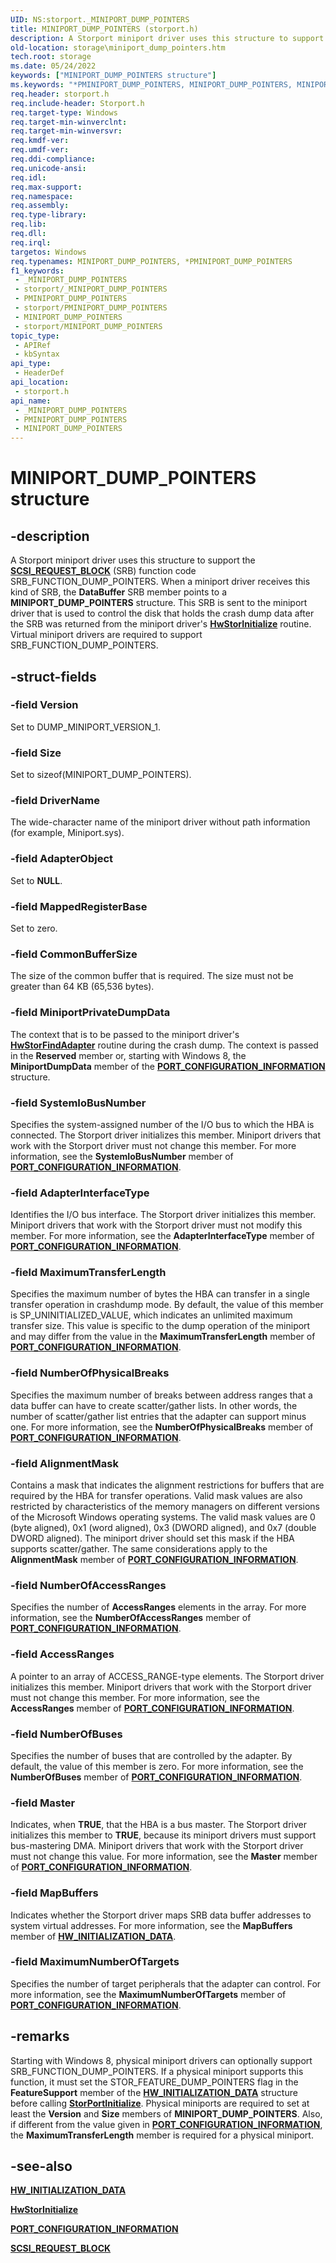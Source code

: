 ```yaml
---
UID: NS:storport._MINIPORT_DUMP_POINTERS
title: MINIPORT_DUMP_POINTERS (storport.h)
description: A Storport miniport driver uses this structure to support the SCSI_REQUEST_BLOCK (SRB) function code SRB_FUNCTION_DUMP_POINTERS.
old-location: storage\miniport_dump_pointers.htm
tech.root: storage
ms.date: 05/24/2022
keywords: ["MINIPORT_DUMP_POINTERS structure"]
ms.keywords: "*PMINIPORT_DUMP_POINTERS, MINIPORT_DUMP_POINTERS, MINIPORT_DUMP_POINTERS structure [Storage Devices], PMINIPORT_DUMP_POINTERS, PMINIPORT_DUMP_POINTERS structure pointer [Storage Devices], _MINIPORT_DUMP_POINTERS, storage.miniport_dump_pointers, storport/MINIPORT_DUMP_POINTERS, storport/PMINIPORT_DUMP_POINTERS, structs-virtual_34ca963f-93fe-4e7d-8e02-02bde32cf2ef.xml"
req.header: storport.h
req.include-header: Storport.h
req.target-type: Windows
req.target-min-winverclnt: 
req.target-min-winversvr: 
req.kmdf-ver: 
req.umdf-ver: 
req.ddi-compliance: 
req.unicode-ansi: 
req.idl: 
req.max-support: 
req.namespace: 
req.assembly: 
req.type-library: 
req.lib: 
req.dll: 
req.irql: 
targetos: Windows
req.typenames: MINIPORT_DUMP_POINTERS, *PMINIPORT_DUMP_POINTERS
f1_keywords:
 - _MINIPORT_DUMP_POINTERS
 - storport/_MINIPORT_DUMP_POINTERS
 - PMINIPORT_DUMP_POINTERS
 - storport/PMINIPORT_DUMP_POINTERS
 - MINIPORT_DUMP_POINTERS
 - storport/MINIPORT_DUMP_POINTERS
topic_type:
 - APIRef
 - kbSyntax
api_type:
 - HeaderDef
api_location:
 - storport.h
api_name:
 - _MINIPORT_DUMP_POINTERS
 - PMINIPORT_DUMP_POINTERS
 - MINIPORT_DUMP_POINTERS
---
```


# MINIPORT_DUMP_POINTERS structure

## -description

A Storport miniport driver uses this structure to support the [**SCSI_REQUEST_BLOCK**](../srb/ns-srb-_scsi_request_block.md) (SRB) function code SRB_FUNCTION_DUMP_POINTERS. When a miniport driver receives this kind of SRB, the **DataBuffer** SRB member points to a **MINIPORT_DUMP_POINTERS** structure. This SRB is sent to the miniport driver that is used to control the disk that holds the crash dump data after the SRB was returned from the miniport driver's [**HwStorInitialize**](nc-storport-hw_initialize.md) routine. Virtual miniport drivers are required to support SRB_FUNCTION_DUMP_POINTERS.

## -struct-fields

### -field Version

Set to DUMP_MINIPORT_VERSION_1.

### -field Size

Set to sizeof(MINIPORT_DUMP_POINTERS).

### -field DriverName

The wide-character name of the miniport driver without path information (for example, Miniport.sys).

### -field AdapterObject

Set to **NULL**.

### -field MappedRegisterBase

Set to zero.

### -field CommonBufferSize

The size of the common buffer that is required. The size must not be greater than 64 KB (65,536 bytes).

### -field MiniportPrivateDumpData

The context that is to be passed to the miniport driver's [**HwStorFindAdapter**](nc-storport-hw_find_adapter.md) routine during the crash dump. The context is passed in the **Reserved** member or, starting with Windows 8, the **MiniportDumpData** member of the [**PORT_CONFIGURATION_INFORMATION**](ns-storport-_port_configuration_information.md) structure.

### -field SystemIoBusNumber

Specifies the system-assigned number of the I/O bus to which the HBA is connected. The Storport driver initializes this member. Miniport drivers that work with the Storport driver must not change this member. For more information, see the **SystemIoBusNumber** member of [**PORT_CONFIGURATION_INFORMATION**](ns-storport-_port_configuration_information.md).

### -field AdapterInterfaceType

Identifies the I/O bus interface. The Storport driver initializes this member. Miniport drivers that work with the Storport driver must not modify this member. For more information, see the **AdapterInterfaceType** member of [**PORT_CONFIGURATION_INFORMATION**](ns-storport-_port_configuration_information.md).

### -field MaximumTransferLength

Specifies the maximum number of bytes the HBA can transfer in a single transfer operation in crashdump mode. By default, the value of this member is SP_UNINITIALIZED_VALUE, which indicates an unlimited maximum transfer size. This value is specific to the dump operation of the miniport and may differ from the value in the **MaximumTransferLength** member of [**PORT_CONFIGURATION_INFORMATION**](ns-storport-_port_configuration_information.md).

### -field NumberOfPhysicalBreaks

Specifies the maximum number of breaks between address ranges that a data buffer can have to create scatter/gather lists. In other words, the number of scatter/gather list entries that the adapter can support minus one. For more information, see the **NumberOfPhysicalBreaks** member of [**PORT_CONFIGURATION_INFORMATION**](ns-storport-_port_configuration_information.md).

### -field AlignmentMask

Contains a mask that indicates the alignment restrictions for buffers that are required by the HBA for transfer operations. Valid mask values are also restricted by characteristics of the memory managers on different versions of the Microsoft Windows operating systems. The valid mask values are 0 (byte aligned), 0x1 (word aligned), 0x3 (DWORD aligned), and 0x7 (double DWORD aligned). The miniport driver should set this mask if the HBA supports scatter/gather. The same considerations apply to the **AlignmentMask** member of [**PORT_CONFIGURATION_INFORMATION**](ns-storport-_port_configuration_information.md).

### -field NumberOfAccessRanges

Specifies the number of **AccessRanges** elements in the array. For more information, see the **NumberOfAccessRanges** member of [**PORT_CONFIGURATION_INFORMATION**](ns-storport-_port_configuration_information.md).

### -field AccessRanges

A pointer to an array of ACCESS_RANGE-type elements. The Storport driver initializes this member. Miniport drivers that work with the Storport driver must not change this member. For more information, see the **AccessRanges** member of [**PORT_CONFIGURATION_INFORMATION**](ns-storport-_port_configuration_information.md).

### -field NumberOfBuses

Specifies the number of buses that are controlled by the adapter. By default, the value of this member is zero. For more information, see the **NumberOfBuses** member of [**PORT_CONFIGURATION_INFORMATION**](ns-storport-_port_configuration_information.md).

### -field Master

Indicates, when **TRUE**, that the HBA is a bus master. The Storport driver initializes this member to **TRUE**, because its miniport drivers must support bus-mastering DMA. Miniport drivers that work with the Storport driver must not change this value. For more information, see the **Master** member of [**PORT_CONFIGURATION_INFORMATION**](ns-storport-_port_configuration_information.md).

### -field MapBuffers

Indicates whether the Storport driver maps SRB data buffer addresses to system virtual addresses. For more information, see the **MapBuffers** member of [**HW_INITIALIZATION_DATA**](ns-storport-_hw_initialization_data-r1.md).

### -field MaximumNumberOfTargets

Specifies the number of target peripherals that the adapter can control. For more information, see the **MaximumNumberOfTargets** member of [**PORT_CONFIGURATION_INFORMATION**](ns-storport-_port_configuration_information.md).

## -remarks

Starting with Windows 8, physical miniport drivers can optionally support SRB_FUNCTION_DUMP_POINTERS. If a physical miniport supports this function, it must set the STOR_FEATURE_DUMP_POINTERS flag in the **FeatureSupport** member of the [**HW_INITIALIZATION_DATA**](ns-storport-_hw_initialization_data-r1.md) structure before calling [**StorPortInitialize**](nf-storport-storportinitialize.md). Physical miniports are required to set at least the **Version** and **Size** members of **MINIPORT_DUMP_POINTERS**. Also, if different from the value given in [**PORT_CONFIGURATION_INFORMATION**](ns-storport-_port_configuration_information.md), the **MaximumTransferLength** member is required for a physical miniport.

## -see-also

[**HW_INITIALIZATION_DATA**](ns-storport-_hw_initialization_data-r1.md)

[**HwStorInitialize**](nc-storport-hw_initialize.md)

[**PORT_CONFIGURATION_INFORMATION**](ns-storport-_port_configuration_information.md)

[**SCSI_REQUEST_BLOCK**](../srb/ns-srb-_scsi_request_block.md)
